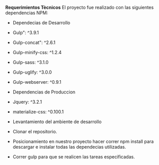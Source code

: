 **Requerimientos Tècnicos**
El proyecto fue realizado con las siguientes dependencias NPM:

* Dependecias de Desarrollo

 * Gulp": ^3.9.1
 * Gulp-concat": ^2.6.1
 * Gulp-minify-css: ^1.2.4
 * Gulp-sass: ^3.1.0
 * Gulp-uglify: ^3.0.0
 * Gulp-webserver: ^0.9.1

* Dependencias de Produccion
 * Jquery: ^3.2.1
 * materialize-css: ^0.100.1

* Levantamiento del ambiente de desarrollo
 * Clonar el repositorio.
 * Posicionamiento en nuestro proyecto hacer correr npm install para descargar e instalar todas las dependecias utilizadas.
 * Correr gulp para que se realicen las tareas especificadas.